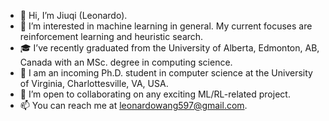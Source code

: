 - 👋 Hi, I’m Jiuqi (Leonardo).
- 👀 I’m interested in machine learning in general. My current focuses are reinforcement learning and heuristic search.
- 🎓 I’ve recently graduated from the University of Alberta, Edmonton, AB, Canada with an MSc. degree in computing science.
- 🚀 I am an incoming Ph.D. student in computer science at the University of Virginia, Charlottesville, VA, USA.
- 💞️ I’m open to collaborating on any exciting ML/RL-related project.
- 📫 You can reach me at leonardowang597@gmail.com.

<!---
LeonardoWjq/LeonardoWjq is a ✨ special ✨ repository because its `README.md` (this file) appears on your GitHub profile.
You can click the Preview link to take a look at your changes.
--->
